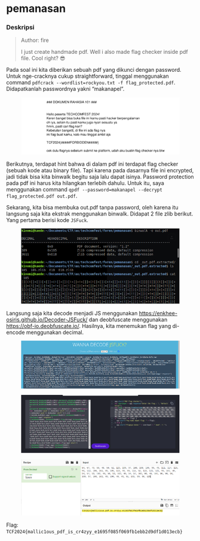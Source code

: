 # pemanasan

### Deskripsi

> Author: fire
>
> I just create handmade pdf. Well i also made flag checker inside pdf file. Cool right? 😎

Pada soal ini kita diberikan sebuah pdf yang dikunci dengan password. Untuk nge-cracknya cukup straightforward, tinggal menggunakan command `pdfcrack --wordlist=rockyou.txt -f flag_protected.pdf`. Didapatkanlah passwordnya yakni “makanapel”.

<figure><img src="../../../techcomfest-24/foren/pemanasan/img/pdfopen.png" alt=""><figcaption></figcaption></figure>

Berikutnya, terdapat hint bahwa di dalam pdf ini terdapat flag checker (sebuah kode atau binary file). Tapi karena pada dasarnya file ini encrypted, jadi tidak bisa kita binwalk begitu saja lalu dapat isinya. Password protection pada pdf ini harus kita hilangkan terlebih dahulu. Untuk itu, saya menggunakan command `qpdf --password=makanapel --decrypt flag_protected.pdf out.pdf`.

Sekarang, kita bisa membuka out.pdf tanpa password, oleh karena itu langsung saja kita ekstrak menggunakan binwalk. Didapat 2 file zlib berikut. Yang pertama berisi kode `JSFuck`.

<figure><img src="../../../techcomfest-24/foren/pemanasan/img/binwalk.png" alt=""><figcaption></figcaption></figure>

Langsung saja kita decode menjadi JS menggunakan https://enkhee-osiris.github.io/Decoder-JSFuck/ dan deobfuscate menggunakan https://obf-io.deobfuscate.io/. Hasilnya, kita menemukan flag yang di-encode menggunakan decimal.

<figure><img src="../../../techcomfest-24/foren/pemanasan/img/decodejs.png" alt=""><figcaption></figcaption></figure>

<figure><img src="../../../techcomfest-24/foren/pemanasan/img/deobfuscate.png" alt=""><figcaption></figcaption></figure>

<figure><img src="../../../techcomfest-24/foren/pemanasan/img/decimal.png" alt=""><figcaption></figcaption></figure>

Flag: `TCF2024{mallic1ous_pdf_is_cr4zyy_e1695f085f069fb1ebb2d9df1d013ecb}`
